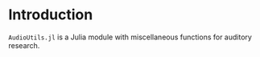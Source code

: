  
# Introduction

``AudioUtils.jl`` is a Julia module with miscellaneous functions for auditory research.



